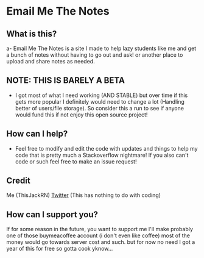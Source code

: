 # Email Me The Notes
##  What is this?

a- Email Me The Notes is a site I made to help lazy students like me and get a bunch of notes without having to go out and ask! or another place to upload and share notes as needed.

## NOTE: THIS IS BARELY A BETA

 - I got most of what I need working (AND STABLE) but over time if this gets more popular I definitely would need to change a lot (Handling better of users/file storage). So consider this a run to see if anyone would fund this if not enjoy this open source project! 

 
## How can I help?
 - Feel free to modify and edit the code with updates and things to help my code that is pretty much a Stackoverflow nightmare! If you also can't code or such feel free to make an issue request!

## Credit
Me (ThisJackRN)
[Twitter](https://x.com/ThisJackRN) (This has nothing to do with coding)

## How can I support you?

If for some reason in the future, you want to support me I'll make probably one of those buymeacoffee account (i don't even like coffee) most of the money would go towards server cost and such. but for now no need I got a year of this for free so gotta cook yknow...
